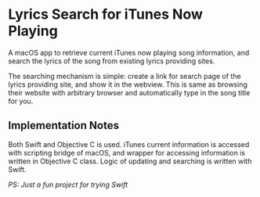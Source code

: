 # Lyrics Search for iTunes Now Playing
A macOS app to retrieve current iTunes now playing song information, and search
the lyrics of the song from existing lyrics providing sites.

The searching mechanism is simple: create a link for search page of the lyrics
providing site, and show it in the webview. This is same as browsing their
website with arbitrary browser and automatically type in the song title for you.

## Implementation Notes
Both Swift and Objective C is used. iTunes current information is accessed with
scripting bridge of macOS, and wrapper for accessing information is written in
Objective C class. Logic of updating and searching is written with Swift.

*PS: Just a fun project for trying Swift*
